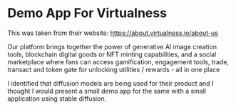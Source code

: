 # Demo App For Virtualness
This was taken from their website: https://about.virtualness.io/about-us

Our platform brings together the power of generative AI image creation tools, blockchain digital goods or NFT minting capabilities, and a social marketplace where fans can access gamification, engagement tools, trade, transact and token gate for unlocking utilities / rewards - all in one place

I identified that diffusion models are being used for their product and I thought I would present a small demo app for the same with a small application using stable diffusion. 
